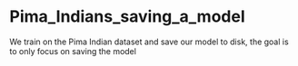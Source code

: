 # Pima_Indians_saving_a_model
We train on the Pima Indian dataset and save our model to disk, the goal is to only focus on saving the model
